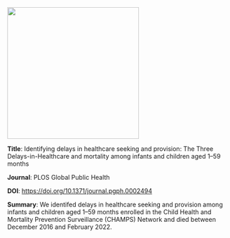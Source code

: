 <img src="https://github.com/user-attachments/assets/7850d4b4-4d0e-4f78-a21f-12d4a78612d0" width="300">

**Title**: Identifying delays in healthcare seeking and provision: The Three Delays-in-Healthcare and mortality among infants and children aged 1–59 months

**Journal**: PLOS Global Public Health

**DOI**: https://doi.org/10.1371/journal.pgph.0002494

**Summary**: We identifed delays in healthcare seeking and provision among infants and children aged 1–59 months enrolled in the Child Health and Mortality Prevention Surveillance (CHAMPS) Network and died between December 2016 and February 2022. 
